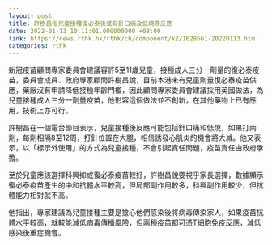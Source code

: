 ```yaml
---
layout: post
title: 許樹昌指兒童接種復必泰後或有針口痛及低燒等反應
date: 2022-01-13 10:11:01.000000000 +08:00
link: https://news.rthk.hk/rthk/ch/component/k2/1628661-20220113.htm
categories: rthk
---
```


新冠疫苗顧問專家委員會建議容許5至11歲兒童，接種成人三分一劑量的復必泰疫苗，委員會成員、政府專家顧問許樹昌說，目前本港未有兒童劑量復必泰疫苗供應，藥廠沒有申請降低接種年齡門檻，因此顧問專家委員會建議採用英國做法，為兒童接種成人三分一劑量疫苗，他形容這個做法並不創新，在其他藥物上已有應用，技術上亦可行。

許樹昌在一個電台節目表示，兒童接種後反應可能包括針口痛和低燒，如果打兩劑，每劑相隔8至12周，打針位置在大腿，相信誘發心肌炎的機會將大減。他又表示，以「標示外使用」的方式為兒童接種，不會引起責任問題，疫苗責任由政府承擔。

至於兒童應該選擇科興抑或復必泰疫苗較好，許樹昌說要視乎家長選擇，數據顯示復必泰疫苗產生的中和抗體水平較高，但局部副作用較多，科興副作用較少，但抗體能力相對就不高。

他指出，專家建議為兒童接種主要是擔心他們感染後將病毒傳染家人，如果疫苗抗體水平較高，就較能減低病毒傳播風險，但兩種疫苗都可憑T細胞免疫反應，減低感染後重症機會。
